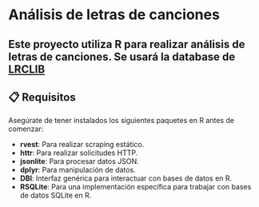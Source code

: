 # Análisis de letras de canciones

Este proyecto utiliza R para realizar análisis de letras de canciones. Se usará la database de [LRCLIB](https://lrclib.net/db-dumps)
---

## 📋 Requisitos

Asegúrate de tener instalados los siguientes paquetes en R antes de comenzar:

- **rvest**: Para realizar scraping estático.
- **httr**: Para realizar solicitudes HTTP.
- **jsonlite**: Para procesar datos JSON.
- **dplyr**: Para manipulación de datos.
- **DBI**: Interfaz genérica para interactuar con bases de datos en R.
- **RSQLite**: Para una implementación específica para trabajar con bases de datos SQLite en R.